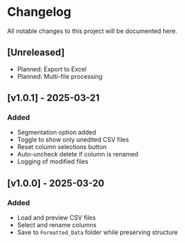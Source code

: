 # Changelog

All notable changes to this project will be documented here.

## [Unreleased]
- Planned: Export to Excel
- Planned: Multi-file processing

## [v1.0.1] - 2025-03-21
### Added
- Segmentation option added
- Toggle to show only unedited CSV files
- Reset column selections button
- Auto-uncheck delete if column is renamed
- Logging of modified files

## [v1.0.0] - 2025-03-20
### Added
- Load and preview CSV files
- Select and rename columns
- Save to `Formatted_Data` folder while preserving structure